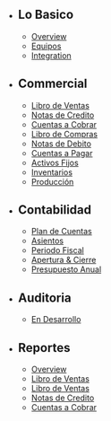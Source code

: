 - ## Lo Basico
    - [Overview](/docs/{{version}}/overview)
    - [Equipos](/docs/{{version}}/teams)
    - [Integration](/docs/{{version}}/integration)
- ## Commercial
    - [Libro de Ventas](/docs/{{version}}/comercial/sales-book)
    - [Notas de Credito](/docs/{{version}}/comercial/credit-note)
    - [Cuentas a Cobrar](/docs/{{version}}/comercial/accounts-receivables)
    - [Libro de Compras](/docs/{{version}}/comercial/purchase-book)
    - [Notas de Debito](/docs/{{version}}/comercial/debit-note)
    - [Cuentas a Pagar](/docs/{{version}}/comercial/accounts-payables)
    - [Activos Fijos](/docs/{{version}}/comercial/fixed-assets)
    - [Inventarios](/docs/{{version}}/comercial/inventory)
    - [Producción](/docs/{{version}}/comercial/production)
- ## Contabilidad
    - [Plan de Cuentas](/docs/{{version}}/accounting/overview)
    - [Asientos](/docs/{{version}}/accounting/overview)
    - [Periodo Fiscal](/docs/{{version}}/accounting/overview)
    - [Apertura & Cierre](/docs/{{version}}/accounting/overview)
    - [Presupuesto Anual](/docs/{{version}}/accounting/overview)
- ## Auditoria
    - [En Desarrollo](/docs/{{version}}/auditing/overview)
- ## Reportes
    - [Overview](/docs/{{version}}/report/overview)
    - [Libro de Ventas](/docs/{{version}}/report/basico)
    - [Libro de Ventas](/docs/{{version}}/report/basico)
    - [Notas de Credito](/docs/{{version}}/report/commercial)
    - [Cuentas a Cobrar](/docs/{{version}}/report/contabilidad)
